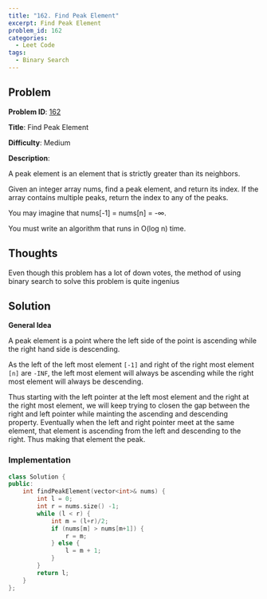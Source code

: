 ```yaml
---
title: "162. Find Peak Element"
excerpt: Find Peak Element
problem_id: 162 
categories:
  - Leet Code
tags:
  - Binary Search 
---
```


## Problem

**Problem ID**: [162](https://leetcode.com/problems/find-peak-element/)

**Title**: Find Peak Element

**Difficulty**: Medium

**Description**:

A peak element is an element that is strictly greater than its neighbors.

Given an integer array nums, find a peak element, and return its index. If the array contains multiple peaks, return the index to any of the peaks.

You may imagine that nums[-1] = nums[n] = -∞.

You must write an algorithm that runs in O(log n) time.

## Thoughts

Even though this problem has a lot of down votes, the method of using binary
search to solve this problem is quite ingenius

## Solution

**General Idea**

A peak element is a point where the left side of the point is ascending while the right hand side is descending. 

As the left of the left most element `[-1]` and right of the right most element `[n]` are `-INF`, the left most element will always be ascending while the right most element will always be descending.

Thus starting with the left pointer at the left most element and the right at the right most element, we will keep trying to closen the gap between the right and left pointer while mainting the ascending and descending property. Eventually when the left and right pointer meet at the same element, that element is ascending from the left and descending to the right. Thus making that element the peak.

### Implementation

```cpp
class Solution {
public:
    int findPeakElement(vector<int>& nums) {
        int l = 0;
        int r = nums.size() -1;
        while (l < r) {
            int m = (l+r)/2;
            if (nums[m] > nums[m+1]) {
                r = m;
            } else {
                l = m + 1;
            }
        }
        return l;
    }
};
```
